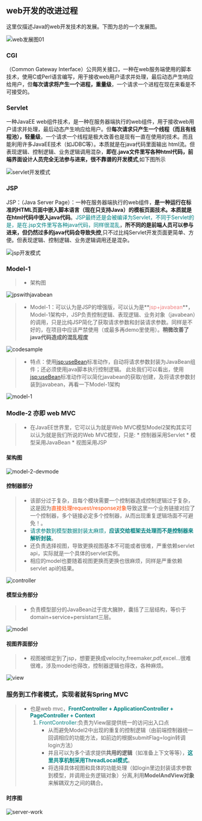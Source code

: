 ## web开发的改进过程

这里仅描述Java的web开发技术的发展。下图为总的一个发展图。

![web发展图01](images/web-tech-01.jpg)

### CGI

 （Common Gateway Interface）公共网关接口，一种在web服务端使用的脚本技术，使用C或Perl语言编写，用于接收web用户请求并处理，最后动态产生响应给用户，但**每次请求将产生一个进程，重量级**，一个请求一个进程在现在来看是不可接受的。

### Servlet

 一种JavaEE web组件技术，是一种在服务器端执行的web组件，用于接收web用户请求并处理，最后动态产生响应给用户。但**每次请求只产生一个线程（而且有线程池），轻量级**，一个请求一个线程是极大改善也是现有一直在使用的技术。而且能利用许多JavaEE技术（如JDBC等）。本质就是在java代码里面输出 html流。但表现逻辑、控制逻辑、业务逻辑调用混杂，**即在.java文件里写各种html代码，前端界面设计人员完全无法参与进来，很不靠谱的开发模式**,如下图所示

![servlet开发模式](images/servlet-dev-mode.jpg)

### JSP

JSP：（Java Server Page）：一种在服务器端执行的web组件，**是一种运行在标准的HTML页面中嵌入脚本语言（现在只支持Java）的模板页面技术。本质就是在html代码中嵌入java代码**。<font color=Teal>JSP最终还是会被编译为Servlet，不同于Servlet的是，是在.jsp文件里写各种java代码，同样很混乱</font>，**所不同的是前端人员可以参与进来，但仍然过多的java代码会导致失控**,只不过比纯Servlet开发页面更简单、方便。但表现逻辑、控制逻辑、业务逻辑调用还是混杂。

![jsp开发模式](images/jsp-dev-mode.jpg)

### Model-1

> * 架构图

![jpswithjavabean](images/model-1-dev-mode.jpg)

> * Model-1：可以认为是JSP的增强版，可以认为是**<font color=LightCoral>jsp+javabean</font>**，Model-1架构中，JSP负责控制逻辑、表现逻辑、业务对象（javabean）的调用，只是比纯JSP简化了获取请求参数和封装请求参数。同样是不好的，在项目中应该严禁使用（或最多再demo里使用）。**稍微改善了java代码造成的混乱程度**


![codesample](images/model-1-dev-mode-01.jpg)


> * 特点：使用<jsp:useBean>标准动作，自动将请求参数封装为JavaBean组件；还必须使用java脚本执行控制逻辑。
此处我们可以看出，使用<jsp:useBean>标准动作可以简化javabean的获取/创建，及将请求参数封装到javabean，再看一下Model-1架构

![model-1](images/model-1-dev-mode-02.jpg)

### Modle-2 亦即 web MVC

> * 在JavaEE世界里，它可以认为就是Web MVC模型Model2架构其实可以认为就是我们所说的Web MVC模型，只是:
>        * 控制器采用Servlet
>        * 模型采用JavaBean
>        * 视图采用JSP
#### 架构图

![model-2-devmode](images/model-2-dev-mode.jpg)

#### 控制器部分

>  * 该部分过于复杂，且每个模块需要一个控制器造成控制逻辑过于复杂，这是因为<font color=OrangeRed>直接处理request/response对象</font>导致这里一个业务链接对应了一个控制器，多个链接必定多个控制器，从而出现重复逻辑场面不可避免！。
>  * <font color=Teal>请求参数到模型数据封装太麻烦，**应该交给框架去处理而不是控制器来解析封装**</font>。
>  * 还负责选择视图，导致更换视图基本不可能或者很难，严重依赖servlet api，实际就是一个具体的servlet实例。
>  * 相应的model也要随着视图更换而更换也很麻烦，同样是严重依赖servlet api的结果。
>

![controller](images/model-2-controller.jpg)

#### 模型业务部分

> * 负责模型部分的JavaBean过于庞大臃肿，囊括了三层结构，等价于domain+service+persistant三层。

![model](images/model-2-modeldata.jpg)

#### 视图界面部分

> * 视图被绑定到了jsp，想要更换成velocity,freemaker,pdf,excel...很难很难，涉及model也得改，控制器逻辑也得改，各种麻烦。

![view](images/model-2-view-ui.jpg)

### 服务到工作者模式，实现者就有Spring MVC

> * 也是web mvc，**<font color=Teal>FrontController + ApplicationController + PageController + Context</font>**
>     1. <font color=Teal>FrontController</font>:负责为View层提供统一的访问出入口点
>          * 从而避免Model2中出现的重复的控制逻辑（由前端控制器统一回调相应的功能方法，如前边的根据submitFlag=login转调login方法）
>          * 并且可以为多个请求提供**共用的逻辑**（如准备上下文等等），**<font color=Teal>这里共享机制采用ThreadLocal模式</font>**。
>          * 将选择具体视图和具体的功能处理（如login里边封装请求参数到模型，并调用业务逻辑对象）分离,利用**ModelAndView对象**来解耦双方之间的耦合。


#### 时序图

![server-work](images/服务到工作者模式时序图.jpg)
